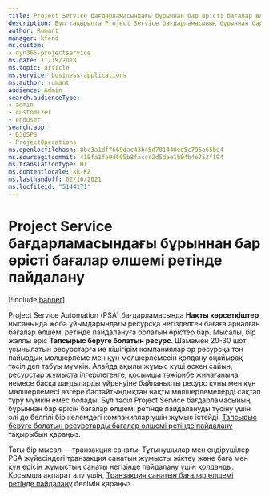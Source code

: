 ```yaml
---
title: Project Service бағдарламасындағы бұрыннан бар өрісті бағалар өлшемі ретінде пайдалану
description: Бұл тақырыпта Project Service бағдарламасының бұрыннан бар өрістерін бағалар өлшемі ретінде пайдалану туралы ақпарат берілген.
author: Rumant
manager: kfend
ms.custom:
- dyn365-projectservice
ms.date: 11/19/2018
ms.topic: article
ms.service: business-applications
ms.author: rumant
audience: Admin
search.audienceType:
- admin
- customizer
- enduser
search.app:
- D365PS
- ProjectOperations
ms.openlocfilehash: 8bc3a1df7669dac43b45d781448ed5c795a65be4
ms.sourcegitcommit: 418fa1fe9d605b8faccc2d5dee1b04b4e753f194
ms.translationtype: HT
ms.contentlocale: kk-KZ
ms.lasthandoff: 02/10/2021
ms.locfileid: "5144171"
---
```

# <a name="use-an-existing-field-in-project-service-as-a-pricing-dimension"></a>Project Service бағдарламасындағы бұрыннан бар өрісті бағалар өлшемі ретінде пайдалану

[!include [banner](../includes/psa-now-project-operations.md)]

Project Service Automation (PSA) бағдарламасында **Нақты көрсеткіштер** нысанында жоба ұйымдарындағы ресурсқа негізделген бағаға арналған бағалар өлшемі ретінде пайдалануға болатын өрістер бар. Мысалы, бір жалпы өріс **Тапсырыс беруге болатын ресурс**. Шамамен 20-30 шот ұсынылатын ресурстарға ие кішігірім компаниялар әр ресурсқа тән пайыздық мөлшерлеме мен құн мөлшерлемесін қолдану оңайырақ тәсіл деп табуы мүмкін. Алайда ақылы жұмыс күші өскен сайын, ресурстар жұмыста ілгерілегенге, қосымша тәжірибе жинағанына немесе басқа дағдыларды үйренуіне байланысты ресурс құны мен құн мөлшерлемесі өзгере бастайтындықтан нақты мөлшерлемелерді сақтап тұру мүмкін емес болады. Бұл тәсіл Project Service бағдарламасының бұрыннан бар өрісін бағалар өлшемі ретінде пайдалануды түсіну үшін әлі де белгілі бір көлемдегі компаниялар үшін жұмыс істейді, [Тапсырыс беруге болатын ресурстарды бағалар өлшемі ретінде пайдалану](bookable-resource-pricing-dimension.md) тақырыбын қараңыз.

Тағы бір мысал — транзакция санаты. Тұтынушылар мен ендірушілер PSA жүйесіндегі транзакция санатын жұмысты жіктеу және баға мен құн өрісін жұмыстың санаты негізінде пайдалану үшін қолданды. Қосымша ақпарат алу үшін, [Транзакция санатын бағалар өлшемі ретінде пайдалану](transaction-category-pricing-dimension.md) бөлімін қараңыз.

